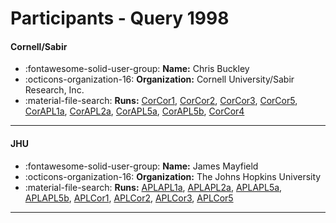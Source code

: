 # Participants - Query 1998 

#### Cornell/Sabir
 - :fontawesome-solid-user-group: **Name:** Chris Buckley
 - :octicons-organization-16: **Organization:** Cornell University/Sabir Research, Inc.
 - :material-file-search: **Runs:** [CorCor1](./runs.md#corcor1), [CorCor2](./runs.md#corcor2), [CorCor3](./runs.md#corcor3), [CorCor5](./runs.md#corcor5), [CorAPL1a](./runs.md#corapl1a), [CorAPL2a](./runs.md#corapl2a), [CorAPL5a](./runs.md#corapl5a), [CorAPL5b](./runs.md#corapl5b), [CorCor4](./runs.md#corcor4) 

---
#### JHU
 - :fontawesome-solid-user-group: **Name:** James Mayfield
 - :octicons-organization-16: **Organization:** The Johns Hopkins University
 - :material-file-search: **Runs:** [APLAPL1a](./runs.md#aplapl1a), [APLAPL2a](./runs.md#aplapl2a), [APLAPL5a](./runs.md#aplapl5a), [APLAPL5b](./runs.md#aplapl5b), [APLCor1](./runs.md#aplcor1), [APLCor2](./runs.md#aplcor2), [APLCor3](./runs.md#aplcor3), [APLCor5](./runs.md#aplcor5) 

---
